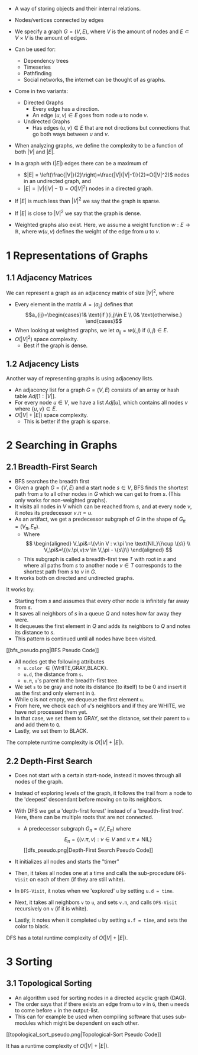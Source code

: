 - A way of storing objects and their internal relations.
- Nodes/vertices connected by edges
- We specify a graph $G=(V,E)$, where $V$ is the amount of nodes and $E \subset V \times V$ is the amount of edges.
- Can be used for:
	- Dependency trees
	- Timeseries
	- Pathfinding
	- Social networks, the internet can be thought of as graphs.

- Come in two variants:
	- Directed Graphs
		- Every edge has a direction.
		- An edge $(u,v)\in E$ goes from node $u$ to node $v$.
	- Undirected Graphs
		- Has edges $(u,v)\in E$ that are not directions but connections that go both ways between $u$ and $v$.
- When analyzing graphs, we define the complexity to be a function of both $|V|$ and $|E|$.
- In a graph with $(|E|)$ edges there can be a maximum of 
	- $|E| = \left(\frac{|V|}{2}\right)=\frac{|V|(|V|-1)}{2}=O(|V|^2)$ nodes in an undirected graph, and
	- $|E|=|V|(|V|-1)=O(|V|^2)$ nodes in a directed graph.
- If $|E|$ is much less than $|V|^2$ we say that the graph is sparse.
- If $|E|$ is close to $|V|^2$ we say that the graph is dense.
- Weighted graphs also exist. Here, we assume a weight function $w:E \to \mathbb{R}$, where $w(u,v)$ defines the weight of the edge from $u$ to $v$.

# 1 Representations of Graphs
## 1.1 Adjacency Matrices
We can represent a graph as an adjacency matrix of size $|V|^2$, where
- Every element in the matrix $A=(a_{ij})$ defines that $$a_{ij}=\begin{cases}1& \text{if }(i,j)\in E \\ 0& \text{otherwise.} \end{cases}$$
- When looking at weighted graphs, we let $a_{ij}=w(i,j)$ if $(i,j)\in E$.
- $O(|V|^2)$ space complexity.
	- Best if the graph is dense.
## 1.2 Adjacency Lists
Another way of representing graphs is using adjacency lists. 
- An adjacency list for a graph $G=(V,E)$ consists of an array or hash table $Adj[1:|V|]$.
- For every node $u \in V$, we have a list $Adj[u]$, which contains all nodes $v$ where $\{u,v\}\in E$.
- $O(|V|+|E|)$ space complexity.
	- This is better if the graph is sparse.
# 2 Searching in Graphs
## 2.1 Breadth-First Search
- BFS searches the breadth first
- Given a graph $G=(V,E)$ and a start node $s\in V$, BFS finds the shortest path from $s$ to all other nodes in $G$ which we can get to from $s$. (This only works for non-weighted graphs).
- It visits all nodes in $V$ which can be reached from $s$, and at every node $v$, it notes its predecessor $v.\pi=u$.
- As an artifact, we get a predecessor subgraph of $G$ in the shape of $G_\pi=(V_\pi, E_\pi)$.
	- Where $$ \begin{aligned} V_\pi&=\{v\in V : v.\pi \ne \text{NIL}\}\cup \{s\} \\ V_\pi&=\{(v.\pi,v):v \in V_\pi - \{s\}\} \end{aligned} $$
	- This subgraph is called a breadth-first tree $T$ with root in $s$ and where all paths from $s$ to another node $v \in T$ corresponds to the shortest path from $s$ to $v$ in $G$.
- It works both on directed and undirected graphs.

It works by:
- Starting from $s$ and assumes that every other node is infinitely far away from $s$.
- It saves all neighbors of $s$ in a queue $Q$ and notes how far away they were.
- It dequeues the first element in $Q$ and adds its neighbors to $Q$ and notes its distance to $s$.
- This pattern is continued until all nodes have been visited.

[[bfs_pseudo.png|BFS Pseudo Code]]

- All nodes get the following attributes
	- `u.color` $\in \{\text{WHITE,GRAY,BLACK}\}$.
	- `u.d`, the distance from `s`.
	- `u.π`, `u`'s parent in the breadth-first tree.
- We set `s` to be gray and note its distance (to itself) to be 0 and insert it as the first and only element in `Q`.
- While `Q` is not empty, we dequeue the first element `u`.
- From here, we check each of `u`'s neighbors and if they are WHITE, we have not processed them yet.
- In that case, we set them to GRAY, set the distance, set their parent to `u` and add them to `Q`.
- Lastly, we set them to BLACK.

The complete runtime complexity is $O(|V|+|E|)$.
## 2.2 Depth-First Search
- Does not start with a certain start-node, instead it moves through all nodes of the graph.
- Instead of exploring levels of the graph, it follows the trail from a node to the 'deepest' descendant before moving on to its neighbors.
- With DFS we get a 'depth-first forest' instead of a 'breadth-first tree'. Here, there can be multiple roots that are not connected.
	- A predecessor subgraph $G_\pi = (V, E_\pi)$ where $$E_\pi=\{(v.\pi,v): v \in V \text{ and } v.\pi \ne \text{NIL}\}$$
[[dfs_pseudo.png|Depth-First Search Pseudo Code]]

- It initializes all nodes and starts the "timer"
- Then, it takes all nodes one at a time and calls the sub-procedure `DFS-Visit` on each of them (if they are still white). 
- In `DFS-Visit`, it notes when we 'explored' `u` by setting `u.d = time`.
- Next, it takes all neighbors `v` to `u`, and sets `v.π`, and calls `DFS-Visit` recursively on `v` (if it is white).
- Lastly, it notes when it completed `u` by setting `u.f = time`, and sets the color to black.

DFS has a total runtime complexity of $O(|V|+|E|)$. 
# 3 Sorting
## 3.1 Topological Sorting
- An algorithm used for sorting nodes in a directed acyclic graph (DAG).
- The order says that if there exists an edge from `u` to `v` in `G`, then `u` needs to come before `v` in the output-list.
- This can for example be used when compiling software that uses sub-modules which might be dependent on each other.

[[topological_sort_pseudo.png|Topological-Sort Pseudo Code]]

It has a runtime complexity of $O(|V| + |E|)$. 
